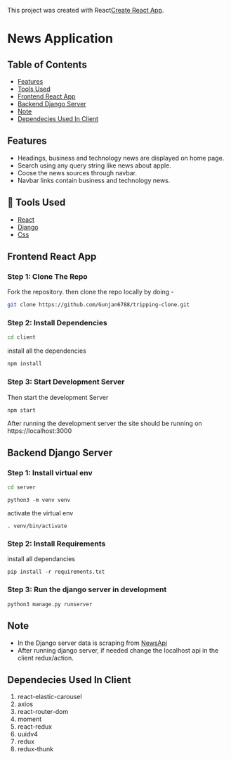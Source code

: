This project was created with React[Create React App](https://github.com/facebook/create-react-app).

# News Application


## Table of Contents
- [Features](#features)
- [Tools Used](#tools-used)
- [Frontend React App](#frontend-react-app)
- [Backend Django Server](#backend-django-server)
- [Note](#note)
- [Dependecies Used In Client](dependecies-used-in-client)


## Features
- Headings, business and technology news are displayed on home page.
- Search using any query string like news about apple.
- Coose the news sources through navbar.
- Navbar links contain business and technology news.


## :wrench: Tools Used
- [React](http://reactjs.org/)
- [Django](https://docs.djangoproject.com/en/3.1/)
- [Css](https://getbootstrap.com/)


## Frontend React App

### Step 1: Clone The Repo

Fork the repository. then clone the repo locally by doing -

```bash
git clone https://github.com/Gunjan6788/tripping-clone.git
```

### Step 2: Install Dependencies

```bash
cd client
```

install all the dependencies
```bash
npm install
```

### Step 3: Start Development Server

Then start the development Server
```
npm start
```
After running the development server the site should be running on https://localhost:3000



## Backend Django Server

### Step 1: Install virtual env

```bash
cd server
```
```
python3 -m venv venv
```
activate the virtual env
```
. venv/bin/activate
```

### Step 2: Install Requirements

install all dependancies
```
pip install -r requirements.txt
```
 
### Step 3: Run the django server in development

```
python3 manage.py runserver
```

## Note
- In the Django server data is scraping from [NewsApi](https://newsapi.org/)
- After running django server, if needed change the localhost api in the client redux/action.


## Dependecies Used In Client

1. react-elastic-carousel
2. axios
3. react-router-dom
4. moment
5. react-redux
6. uuidv4
7. redux
8. redux-thunk